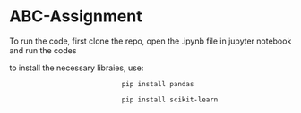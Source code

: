 # ABC-Assignment
To run the code, first clone the repo, open the .ipynb file in jupyter notebook and run the codes

to install the necessary libraies, use:

                                pip install pandas
                                
                                pip install scikit-learn
